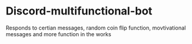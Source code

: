 # Discord-multifunctional-bot
Responds to certian messages, random coin flip function, movtivational messages and more function in the works 
